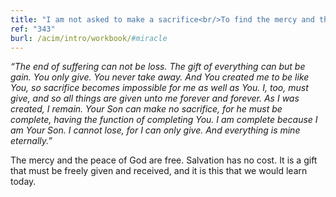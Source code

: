 ```yaml
---
title: "I am not asked to make a sacrifice<br/>To find the mercy and the peace of God."
ref: "343"
burl: /acim/intro/workbook/#miracle
---
```


*“The end of suffering can not be loss. The gift of everything can but be
gain. You only give. You never take away. And You created me to be like
You, so sacrifice becomes impossible for me as well as You. I, too, must
give, and so all things are given unto me forever and forever. As I was
created, I remain. Your Son can make no sacrifice, for he must be
complete, having the function of completing You. I am complete because I
am Your Son. I cannot lose, for I can only give. And everything is mine
eternally.”*

The mercy and the peace of God are free. Salvation has no cost. It is a
gift that must be freely given and received, and it is this that we
would learn today.

